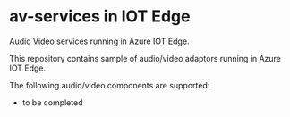 # av-services in IOT Edge
Audio Video services running in Azure IOT Edge.

This repository contains sample of audio/video adaptors running in Azure IOT Edge.
  
The following audio/video components are supported:
- to be completed
